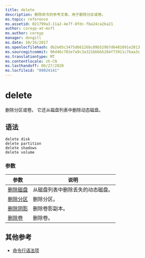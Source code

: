 ```yaml
---
title: delete
description: 删除命令的参考文章，用于删除分区或卷。
ms.topic: reference
ms.assetid: 021799a3-11a2-4e7f-8fdc-fba24ca2ba21
author: coreyp-at-msft
ms.author: coreyp
manager: dongill
ms.date: 10/16/2017
ms.openlocfilehash: db2e05c3475d66126bc89b529b7d6481091e2813
ms.sourcegitcommit: 96d46c702e7a9c3a321bbbb5284f73911c7baa3c
ms.translationtype: MT
ms.contentlocale: zh-CN
ms.lasthandoff: 08/27/2020
ms.locfileid: "89024141"
---
```

# <a name="delete"></a>delete

删除分区或卷。 它还从磁盘列表中删除动态磁盘。

## <a name="syntax"></a>语法

```
delete disk
delete partition
delete shadows
delete volume
```

### <a name="parameters"></a>参数

| 参数 | 说明 |
|---------- | ----------- |
| [删除磁盘](delete-disk.md) | 从磁盘列表中删除丢失的动态磁盘。 |
| [删除分区](delete-partition.md) | 删除分区。 |
| [删除阴影](delete-shadows.md) | 删除卷影副本。 |
| [删除卷](delete-volume.md) | 删除卷。 |

## <a name="additional-references"></a>其他参考

- [命令行语法项](command-line-syntax-key.md)
